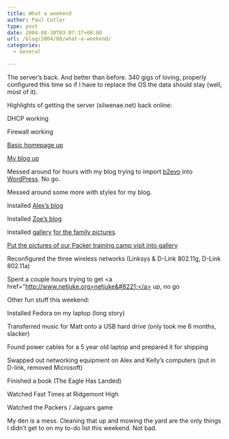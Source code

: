 ```yaml
---
title: What a weekend
author: Paul Cutler
type: post
date: 2004-08-30T03:07:37+00:00
url: /blog/2004/08/what-a-weekend/
categories:
  - General

---
```

The server&#8217;s back. And better than before. 340 gigs of loving, properly configured this time so if I have to replace the OS the data should stay (well, most of it).

Highlights of getting the server (silwenae.net) back online:

DHCP working
  
Firewall working
  
[Basic homepage up][1]
  
[My blog up][2]
  
Messed around for hours with my blog trying to import [b2evo][3] into [WordPress][4]. No go.
  
Messed around some more with styles for my blog.
  
Installed [Alex&#8217;s blog][5]
  
Installed [Zoe&#8217;s blog][6]
  
Installed [gallery][7]  [for the family pictures][8].
  
[Put the pictures of our Packer training camp visit into gallery][8]
  
Reconfigured the three wireless networks (Linksys & D-Link 802.11g, D-Link 802.11a)
  
Spent a couple hours trying to get <a href="http://www.netjuke.org>netjuke&#8221;</a> up, no go 

Other fun stuff this weekend:

Installed Fedora on my laptop (long story)
  
Transferred music for Matt onto a USB hard drive (only took me 6 months, slacker)
  
Found power cables for a 5 year old laptop and prepared it for shipping
  
Swapped out networking equipment on Alex and Kelly&#8217;s computers (put in D-link, removed Microsoft)
  
Finished a book (The Eagle Has Landed)
  
Watched Fast Times at Ridgemont High
  
Watched the Packers / Jaguars game 

My den is a mess. Cleaning that up and mowing the yard are the only things I didn&#8217;t get to on my to-do list this weekend. Not bad.

 [1]: http://www.silwenae.net
 [2]: http://www.silwenae.net/blog/
 [3]: http://b2evolution.net
 [4]: http://www.wordpress.org
 [5]: http://www.silwenae.net/alex
 [6]: http://www.silwenae.net/zoe
 [7]: http://gallery.sourceforge.net
 [8]: http://www.silwenae.net/gallery
